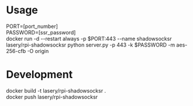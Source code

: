 # Usage
PORT=[port_number]  
PASSWORD=[ssr_password]  
docker run -d --restart always -p $PORT:443 --name shadowsocksr lasery/rpi-shadowsocksr python server.py -p 443 -k $PASSWORD -m aes-256-cfb -O origin  

# Development
docker build -t lasery/rpi-shadowsocksr .  
docker push lasery/rpi-shadowsocksr  
